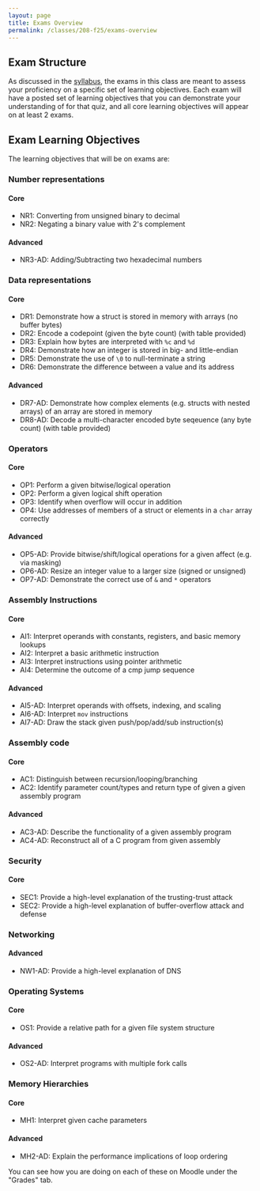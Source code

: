 ```yaml
---
layout: page
title: Exams Overview
permalink: /classes/208-f25/exams-overview
---
```


## Exam Structure
As discussed in the [syllabus](syllabus), the exams in this class are meant to assess your proficiency on a specific set of learning objectives.
Each exam will have a posted set of learning objectives that you can demonstrate your understanding of for that quiz, and all core learning objectives will appear on at least 2 exams.

## Exam Learning Objectives
The learning objectives that will be on exams are:

### Number representations

#### Core
* NR1: Converting from unsigned binary to decimal
* NR2: Negating a binary value with 2's complement

#### Advanced
* NR3-AD: Adding/Subtracting two hexadecimal numbers

### Data representations

#### Core
* DR1: Demonstrate how a struct is stored in memory with arrays (no buffer bytes)
* DR2: Encode a codepoint (given the byte count) (with table provided)
* DR3: Explain how bytes are interpreted with `%c` and `%d`
* DR4: Demonstrate how an integer is stored in big- and little-endian
* DR5: Demonstrate the use of `\0` to null-terminate a string
* DR6: Demonstrate the difference between a value and its address

#### Advanced
* DR7-AD: Demonstrate how complex elements (e.g. structs with nested arrays) of an array are stored in memory
* DR8-AD: Decode a multi-character encoded byte seqeuence (any byte count) (with table provided)



### Operators

#### Core
* OP1: Perform a given bitwise/logical operation
* OP2: Perform a given logical shift operation
* OP3: Identify when overflow will occur in addition
* OP4: Use addresses of members of a struct or elements in a `char` array correctly

#### Advanced
* OP5-AD: Provide bitwise/shift/logical operations for a given affect (e.g. via masking)
* OP6-AD: Resize an integer value to a larger size (signed or unsigned)
* OP7-AD: Demonstrate the correct use of `&` and `*` operators

### Assembly Instructions

#### Core
* AI1: Interpret operands with constants, registers, and basic memory lookups
* AI2: Interpret a basic arithmetic instruction
* AI3: Interpret instructions using pointer arithmetic
* AI4: Determine the outcome of a cmp jump sequence

#### Advanced
* AI5-AD: Interpret operands with offsets, indexing, and scaling
* AI6-AD: Interpret `mov` instructions
* AI7-AD: Draw the stack given push/pop/add/sub instruction(s)


### Assembly code

#### Core
* AC1: Distinguish between recursion/looping/branching
* AC2: Identify parameter count/types and return type of given a given assembly program

#### Advanced
* AC3-AD: Describe the functionality of a given assembly program
* AC4-AD: Reconstruct all of a C program from given assembly

### Security

#### Core
* SEC1: Provide a high-level explanation of the trusting-trust attack
* SEC2: Provide a high-level explanation of buffer-overflow attack and defense

### Networking

#### Advanced
* NW1-AD: Provide a high-level explanation of DNS

### Operating Systems

#### Core
* OS1: Provide a relative path for a given file system structure

#### Advanced
* OS2-AD: Interpret programs with multiple fork calls

### Memory Hierarchies

#### Core
* MH1: Interpret given cache parameters

#### Advanced
* MH2-AD: Explain the performance implications of loop ordering

You can see how you are doing on each of these on Moodle under the "Grades" tab.
